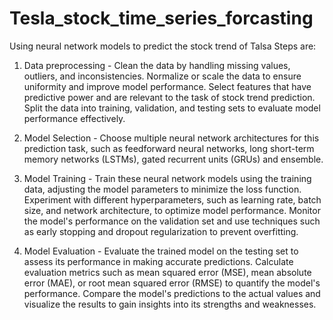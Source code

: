 # Tesla_stock_time_series_forcasting
Using neural network models to predict the stock trend of Talsa
Steps are:
1. Data preprocessing - Clean the data by handling missing values, outliers, and inconsistencies. Normalize or scale the data to ensure uniformity and improve model performance. Select features that have predictive power and are relevant to the task of stock trend prediction. Split the data into training, validation, and testing sets to evaluate model performance effectively.
   
2. Model Selection  - Choose multiple neural network architectures for this prediction task, such as feedforward neural networks, long short-term memory networks (LSTMs), gated recurrent units (GRUs) and ensemble.
   
3. Model Training - Train these neural network models using the training data, adjusting the model parameters to minimize the loss function. Experiment with different hyperparameters, such as learning rate, batch size, and network architecture, to optimize model performance. Monitor the model's performance on the validation set and use techniques such as early stopping and dropout regularization to prevent overfitting.

4. Model Evaluation - Evaluate the trained model on the testing set to assess its performance in making accurate predictions. Calculate evaluation metrics such as mean squared error (MSE), mean absolute error (MAE), or root mean squared error (RMSE) to quantify the model's performance. Compare the model's predictions to the actual values and visualize the results to gain insights into its strengths and weaknesses.
